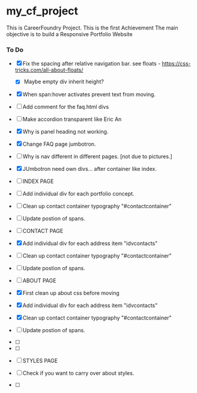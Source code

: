 # my_cf_project
This is CareerFoundry Project.
This is the first Achievement
The main objective is to build a Responsive Portfolio Website


### To Do
- [x] Fix the spacing after relative navigation bar. see floats - https://css-tricks.com/all-about-floats/
	- [x] Maybe empty div inherit height?	
- [x] When span:hover activates prevent text from moving.
- [ ] Add comment for the faq.html divs
- [ ] Make accordion transparent like Eric An
- [x] Why is panel heading not working.
- [x] Change FAQ page jumbotron.
- [ ] Why is nav different in different pages. [not due to pictures.]
- [x] JUmbotron need own divs... after container like index.

- [ ] INDEX PAGE
 - [ ] Add individual div for each portfolio concept.
 - [ ] Clean up contact container typography "#contactcontainer"
 - [ ] Update postion of spans.

- [ ] CONTACT PAGE
 - [x] Add individual div for each address item "idvcontacts"
 - [ ] Clean up contact container typography "#contactcontainer"
 - [ ] Update postion of spans.

- [ ] ABOUT PAGE
 - [x] First clean up about css before moving
 - [x] Add individual div for each address item "idvcontacts"
 - [x] Clean up contact container typography "#contactcontainer"
 - [ ] Update postion of spans.
 - [ ] 
 - [ ] 

- [ ] STYLES PAGE
 - [ ] Check if you want to carry over about styles.
 - [ ] 


